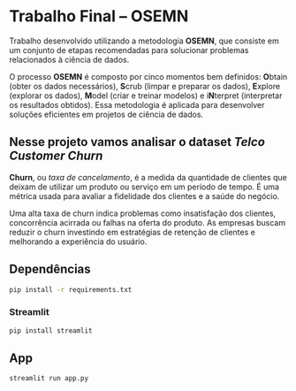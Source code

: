 # Trabalho Final – OSEMN
Trabalho desenvolvido utilizando a metodologia **OSEMN**, que consiste em um conjunto de etapas recomendadas para solucionar problemas relacionados à ciência de dados. 

O processo **OSEMN** é composto por cinco momentos bem definidos: **O**btain (obter os dados necessários), **S**crub (limpar e preparar os dados), **E**xplore (explorar os dados), **M**odel (criar e treinar modelos) e i**N**terpret (interpretar os resultados obtidos). Essa metodologia é aplicada para desenvolver soluções eficientes em projetos de ciência de dados.

## Nesse projeto vamos analisar o dataset *Telco Customer Churn*
**Churn**, ou *taxa de cancelamento*, é a medida da quantidade de clientes que deixam de utilizar um produto ou serviço em um período de tempo. É uma métrica usada para avaliar a fidelidade dos clientes e a saúde do negócio. 

Uma alta taxa de churn indica problemas como insatisfação dos clientes, concorrência acirrada ou falhas na oferta do produto. As empresas buscam reduzir o churn investindo em estratégias de retenção de clientes e melhorando a experiência do usuário.


## Dependências
```bash
pip install -r requirements.txt
```

### Streamlit
```bash
pip install streamlit
```

## App
```bash
streamlit run app.py
```
















